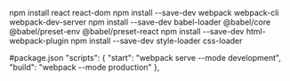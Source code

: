 npm install react react-dom
npm install --save-dev webpack webpack-cli webpack-dev-server
npm install --save-dev babel-loader @babel/core @babel/preset-env @babel/preset-react
npm install --save-dev html-webpack-plugin
npm install --save-dev style-loader css-loader


#package.json
"scripts": {
    "start": "webpack serve --mode development",
    "build": "webpack --mode production"
},